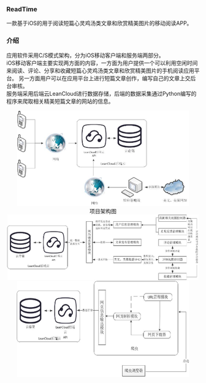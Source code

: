 ### ReadTime
一款基于iOS的用于阅读短篇心灵鸡汤类文章和欣赏精美图片的移动阅读APP。
### 介绍
应用软件采用C/S模式架构，分为iOS移动客户端和服务端两部分。</br>
iOS移动客户端主要实现两方面的内容，一方面为用户提供一个可以利用空闲时间来阅读、评论、分享和收藏短篇心灵鸡汤类文章和欣赏精美图片的手机阅读应用平台。
另一方面用户可以在应用平台上进行短篇文章创作，编写自己的文章上交后台审核。</br>
服务端采用后端云LeanCloud进行数据存储，后端的数据采集通过Python编写的程序来爬取相关精美短篇文章的网站的信息。</br>

<div align=center>
<img src="./jpg/项目架构图.jpg" width = "450" height = "250" alt="项目架构图" />
</div>
<div align=center >项目架构图 </div>
<div align=center>
<img src="./jpg/客户端架构设计图.jpg" width = "500" height = "170" alt="客户端架构设计图" />
</div>
<div align=center>
<img src="./jpg/爬虫架构设计图.jpg" width = "450" height = "250" alt="爬虫架构设计图" />
</div>
